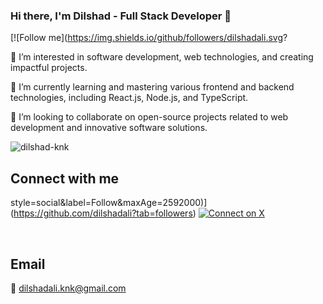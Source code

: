 ### Hi there, I'm Dilshad - Full Stack Developer 👋

[![Follow me](https://img.shields.io/github/followers/dilshadali.svg?

👀 I’m interested in software development, web technologies, and creating impactful projects.

🌱 I’m currently learning and mastering various frontend and backend technologies, including React.js, Node.js, and TypeScript.

💼 I’m looking to collaborate on open-source projects related to web development and innovative software solutions.


<p><img align="center" src="https://github-readme-stats.vercel.app/api/top-langs?username=dilshad-knk&show_icons=true&locale=en&layout=compact" alt="dilshad-knk" /></p>



## Connect with me

style=social&label=Follow&maxAge=2592000)](https://github.com/dilshadali?tab=followers)
[![Connect on X](https://img.shields.io/twitter/follow/_dilshadali.svg?style=social)](https://twitter.com/_dilshadali)

<br />

## Email

📧 dilshadali.knk@gmail.com

<br />

[twitter]: https://twitter.com/_dilshadali
[linkedin]: https://linkedin.com/in/dilshad-knk
[email]: mailto:dilshadali.knk@gmail.com


<!---
dilshad-knk/dilshad-knk is a ✨ special ✨ repository because its `README.md` (this file) appears on your GitHub profile.
You can click the Preview link to see how it looks!
--->
